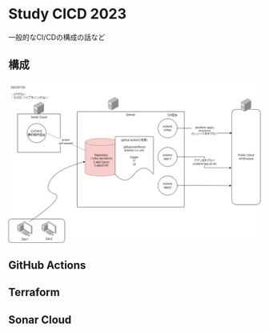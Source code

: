 # Study CICD 2023

一般的なCI/CDの構成の話など

## 構成

![image](./20230729.drawio.png)

## GitHub Actions

## Terraform

## Sonar Cloud
